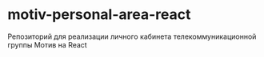 # motiv-personal-area-react
Репозиторий для реализации личного кабинета телекоммуникационной группы Мотив на React
